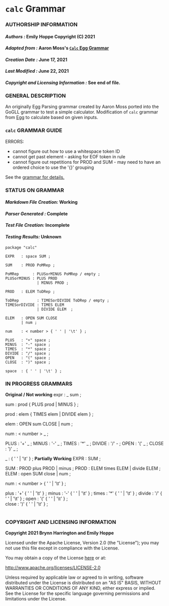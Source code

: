 # **`calc` Grammar**

### **AUTHORSHIP INFORMATION**
#### *Authors :* Emily Hoppe Copyright (C) 2021
#### *Adapted from :* Aaron Moss's [`Calc` Egg Grammar](https://github.com/bruceiv/egg/blob/deriv/grammars/Calc.egg)
#### *Creation Date :* June 17, 2021 
#### *Last Modified :* June 22, 2021
#### *Copyright and Licensing Information :* See end of file.

###  **GENERAL DESCRIPTION**
An originally Egg Parsing grammar created by Aaron Moss ported into the GoGLL grammar to test a simple calculator. Modification of `calc` grammar from [Egg](https://github.com/bruceiv/egg/blob/deriv/grammars/Calc.egg) to calculate based on given inputs.

### **`calc` GRAMMAR GUIDE**
ERRORS:
- cannot figure out how to use a whitespace token ID 
- cannot get past element - asking for EOF token in rule
- cannot figure out repetitions for PROD and SUM
       - may need to have an ordered choice to use the '{}' grouping 

See the [grammar for details.](../../gogll.md)

### **STATUS ON GRAMMAR**
#### *Markdown File Creation:* Working 
#### *Parser Generated :* Complete
#### *Test File Creation:* Incomplete
#### *Testing Results:* Unknown
```
package "calc"

EXPR   : space SUM ;

SUM    : PROD PoMRep ;

PoMRep      : PLUSorMINUS PoMRep / empty ;
PLUSorMINUS : PLUS PROD 
              | MINUS PROD ;

PROD   : ELEM ToDRep ;

ToDRep        : TIMESorDIVIDE ToDRep / empty ;
TIMESorDIVIDE : TIMES ELEM 
              | DIVIDE ELEM  ;
              
ELEM   : OPEN SUM CLOSE 
       | num ;

num    : < number > { ' ' | '\t' } ;

PLUS   : "+" space ;
MINUS  : "-" space ;
TIMES  : "*" space ;
DIVIDE : "/" space ;
OPEN   : "(" space ;        
CLOSE  : ")" space ;

space  : { ' ' | '\t' } ;
```
### **IN PROGRESS GRAMMARS**
**Original / Not working**
expr :  _ sum ;

sum  : prod { PLUS prod | MINUS } ;

prod : elem { TIMES elem | DIVIDE elem } ;

elem : OPEN sum CLOSE | num ;

num  :  < number > _ ;

PLUS   : '+' _ ;
MINUS  : '-' _ ;
TIMES  : '*' _ ; 
DIVIDE : '/' - ;
OPEN   : '(' _ ; 
CLOSE  : ')' _ ;

_      : { ' ' | '\t' } ;
**Partially Working**
EXPR   : SUM ;

SUM    : PROD plus PROD | minus  ;
PROD   : ELEM times ELEM | divide ELEM  ;
ELEM   : open SUM close | num ;

num    : < number > { ' ' | '\t' } ;

plus   : '+' { ' ' | '\t' } ;
minus  : '-' { ' ' | '\t' } ;
times  : '*' { ' ' | '\t' } ;
divide : '/' { ' ' | '\t' } ;
open   : '(' { ' ' | '\t' } ;        
close  : ')' { ' ' | '\t' } ;
#
### **COPYRIGHT AND LICENSING INFORMATION**
**Copyright 2021 Brynn Harrington and Emily Hoppe**

Licensed under the Apache License, Version 2.0 (the "License"); you may not use this file except in compliance with the License.

You may obtain a copy of the License [here](http://www.apache.org/licenses/LICENSE-2.0) or at:

http://www.apache.org/licenses/LICENSE-2.0

Unless required by applicable law or agreed to in writing, software distributed under the License is distributed on an "AS IS" BASIS, WITHOUT WARRANTIES OR CONDITIONS OF ANY KIND, either express or implied. See the License for the specific language governing permissions and limitations under the License.